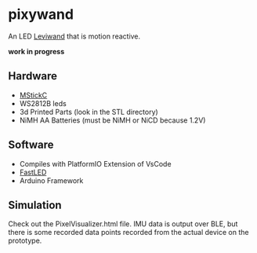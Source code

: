 # pixywand

An LED [Leviwand](https://flowtoys.com/flow-wand) that is motion reactive.

**work in progress**

## Hardware

* [MStickC](https://m5stack.com/products/stick-c)
* WS2812B leds
* 3d Printed Parts (look in the STL directory)
* NiMH AA Batteries (must be NiMH or NiCD because 1.2V)

## Software

* Compiles with PlatformIO Extension of VsCode
* [FastLED](http://fastled.io/)
* Arduino Framework

## Simulation

Check out the PixelVisualizer.html file. IMU data is output over BLE, but there is some recorded data points recorded from the actual device on the prototype.
